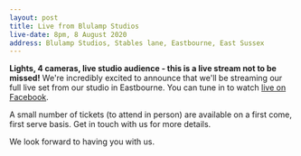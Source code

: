 ```yaml
---
layout: post
title: Live from Blulamp Studios
live-date: 8pm, 8 August 2020
address: Blulamp Studios, Stables lane, Eastbourne, East Sussex
---
```


**Lights, 4 cameras, live studio audience - this is a live stream not to be missed!** We're incredibly excited to announce that we'll be streaming our full live set from our studio in Eastbourne. You can tune in to watch [live on Facebook](https://www.facebook.com/greatfireband/live). 

A small number of tickets (to attend in person) are available on a first come, first serve basis. Get in touch with us for more details.

We look forward to having you with us.